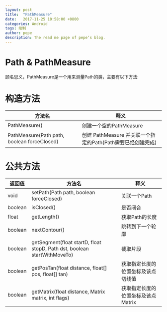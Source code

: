 ```yaml
---
layout: post
title:  "PathMeasure"
date:   2017-11-25 10:58:00 +0800
categories: Android
tags: 绘制
author: pepe
description: The read me page of pepe‘s blog.
---
```


Path & PathMeasure
============
顾名思义，PathMeasure是一个用来测量Path的类，主要有以下方法:

构造方法
==========

|方法名|释义|
|-|-|
|PathMeasure()|创建一个空的PathMeasure|
|PathMeasure(Path path, boolean forceClosed)|创建 PathMeasure 并关联一个指定的Path(Path需要已经创建完成)|

公共方法
==========

|返回值	|方法名	|释义	|
|--		|------ |--		|
|void	|setPath(Path path, boolean forceClosed)									|关联一个Path|
|boolean|isClosed()																	|是否闭合|
|float	|getLength()																|获取Path的长度|
|boolean|nextContour()																|跳转到下一个轮廓|
|boolean|getSegment(float startD, float stopD, Path dst, boolean startWithMoveTo)	|截取片段|
|boolean|getPosTan(float distance, float[] pos, float[] tan)						|获取指定长度的位置坐标及该点切线值|
|boolean|getMatrix(float distance, Matrix matrix, int flags)						|获取指定长度的位置坐标及该点Matrix|






